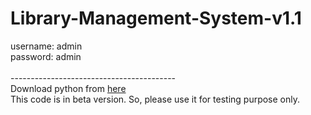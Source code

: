 # Library-Management-System-v1.1
username: admin<br>
password: admin<br>
<br>-----------------------------------------<br>
Download python from <a href="https://www.python.org/downloads/">here</a><br>
This code is in beta version. So, please use it for testing purpose only.
